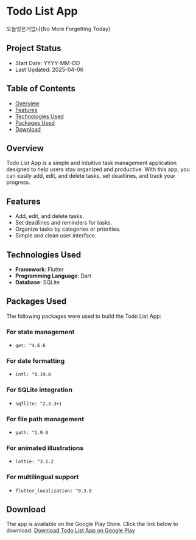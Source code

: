 # Todo List App
오늘잊은거없나(No More Forgetting Today)

## Project Status
- Start Date: YYYY-MM-DD
- Last Updated: 2025-04-06

## Table of Contents
- [Overview](#overview)
- [Features](#features)
- [Technologies Used](#technologies-used)
- [Packages Used](#packages-used)
- [Download](#download)

## Overview
Todo List App is a simple and intuitive task management application designed to help users stay organized and productive. With this app, you can easily add, edit, and delete tasks, set deadlines, and track your progress.

## Features
- Add, edit, and delete tasks.
- Set deadlines and reminders for tasks.
- Organize tasks by categories or priorities.
- Simple and clean user interface.

## Technologies Used
- **Framework**: Flutter
- **Programming Language**: Dart
- **Database**: SQLite

## Packages Used
The following packages were used to build the Todo List App:

### **For state management**
- `get: ^4.6.6`

### **For date formatting**
- `intl: ^0.19.0`

### **For SQLite integration**
- `sqflite: ^2.3.3+1`

### **For file path management**
- `path: ^1.9.0`

### **For animated illustrations**
- `lottie: ^3.1.2`

### **For multilingual support**
- `flutter_localization: ^0.3.0`

## Download
The app is available on the Google Play Store. Click the link below to download:
[Download Todo List App on Google Play](https://play.google.com/store/apps/details?id=com.todoist)
